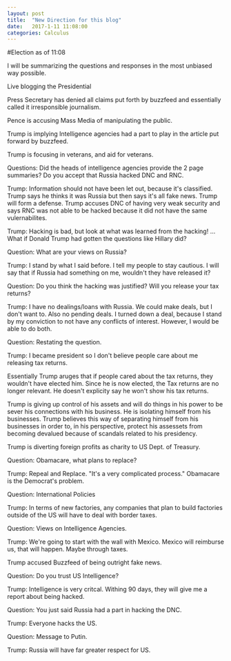 ```yaml
---
layout: post
title:  "New Direction for this blog"
date:   2017-1-11 11:08:00
categories: Calculus
---
```

#Election as of 11:08

I will be summarizing the questions and responses in the most unbiased way possible.

Live blogging the Presidential 

Press Secretary has denied all claims put forth by buzzfeed and essentially called it irresponsible journalism.

Pence is accusing Mass Media of manipulating the public.

Trump is implying Intelligence agencies had a part to play in the article put forward by buzzfeed.

Trump is focusing in veterans, and aid for veterans.

Questions: Did the heads of intelligence agencies provide the 2 page summaries? Do you accept that Russia hacked DNC and RNC.

Trump: Information should not have been let out, because it's classified. Trump says he thinks it was Russia but then says it's all fake news. Trump will form a defense. Trump accuses DNC of having very weak security and says RNC was not able to be hacked because it did not have the same vulernabilites.

Trump: Hacking is bad, but look at what was learned from the hacking! ... What if Donald Trump had gotten the questions like Hillary did?

Question: What are your views on Russia?

Trump: I stand by what I said before. I tell my people to stay cautious. I will say that if Russia had something on me, wouldn't they have released it?

Question: Do you think the hacking was justified? Will you release your tax returns?

Trump: I have no dealings/loans with Russia. We could make deals, but I don't want to. Also no pending deals. I turned down a deal, because I stand by my conviction to not have any conflicts of interest. However, I would be able to do both. 

Question: Restating the question.

Trump: I became president so I don't believe people care about me releasing tax returns. 

Essentially Trump aruges that if people cared about the tax returns, they wouldn't have elected him. Since he is now elected, the Tax returns are no longer relevant. He doesn't explicity say he won't show his tax returns.


Trump is giving up control of his assets and will do things in his power to be sever his connections with his business. He is isolating himself from his businesses. Trump believes this way of separating himself from his businesses in order to, in his perspective, protect his assessets from becoming devalued because of scandals related to his presidency.

Trump is diverting foreign profits as charity to US Dept. of Treasury.

Question: Obamacare, what plans to replace?

Trump: Repeal and Replace. "It's a very complicated process." Obamacare is the Democrat's problem. 

Question: International Policies

Trump: In terms of new factories, any companies that plan to build factories outside of the US will have to deal with border taxes.

Question: Views on Intelligence Agencies.

Trump: We're going to start with the wall with Mexico. Mexico will reimburse us, that will happen. Maybe through taxes.

Trump accused Buzzfeed of being outright fake news.

Question: Do you trust US Intelligence?

Trump: Intelligence is very critcal. Withing 90 days, they will give me a report about being hacked. 

Question: You just said Russia had a part in hacking the DNC.

Trump: Everyone hacks the US.

Question: Message to Putin.

Trump: Russia will have far greater respect for US.